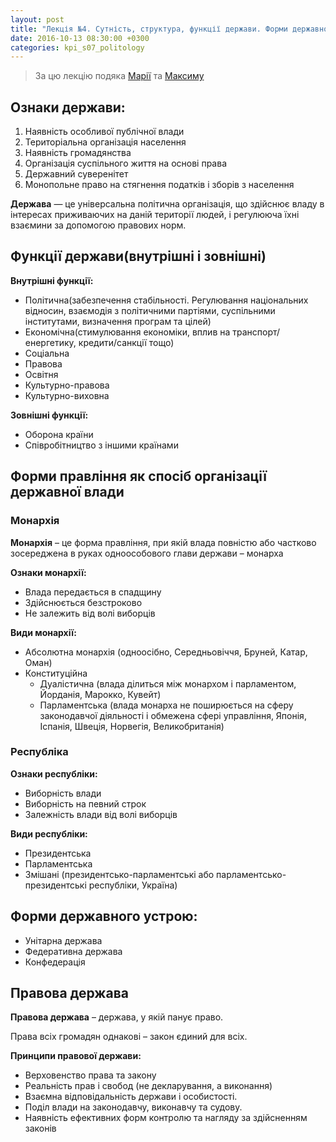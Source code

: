 ```yaml
---
layout: post
title: "Лекція №4. Сутність, структура, функції держави. Форми державного управління, форми державного устрою"
date: 2016-10-13 08:30:00 +0300
categories: kpi_s07_politology
---
```


> За цю лекцію подяка [Марії](https://vk.com/id59922317) та [Максиму](https://vk.com/id96849502)

## Ознаки держави: 

1. Наявність особливої публічної влади
2. Територіальна організація населення
3. Наявність громадянства
4. Організація суспільного життя на основі права
5. Державний суверенітет
6. Монопольне право на стягнення податків і зборів з населення

**Держава** — це універсальна політична організація, що здійснює владу в інтересах приживаючих на даній території людей, і регулююча їхні взаємини за допомогою правових норм.

## Функції держави(внутрішні і зовнішні)

**Внутрішні функції:**

- Політична(забезпечення стабільності. Регулювання національних відносин, взаємодія з політичними партіями, суспільними інститутами, визначення програм та цілей)
- Економічна(стимулювання економіки, вплив на транспорт/енергетику, кредити/санкції тощо)
- Соціальна
- Правова
- Освітня
- Культурно-правова
- Культурно-виховна

**Зовнішні функції:**

- Оборона країни
- Співробітництво з іншими країнами


## Форми правління як спосіб організації державної влади

### Монархія

**Монархія** – це форма правління, при якій влада повністю або частково зосереджена в руках одноособового глави держави – монарха

**Ознаки монархії:**

- Влада передається в спадщину
- Здійснюється безстроково
- Не залежить від волі виборців

**Види монархії:**

- Абсолютна монархія (одноосібно, Середньовіччя, Бруней, Катар, Оман)
- Конституційна
  - Дуалістична (влада ділиться між монархом і парламентом, Йорданія, Марокко, Кувейт)
  - Парламентська (влада монарха не поширюється на сферу законодавчої діяльності і обмежена  сфері управління, Японія, Іспанія, Швеція, Норвегія, Великобританія)

### Республіка

**Ознаки республіки:**

- Виборність влади
- Виборність на певний строк
- Залежність влади від волі виборців

**Види республіки:**

- Президентська
- Парламентська
- Змішані (президентсько-парламентські або парламентсько-президентські республіки, Україна)

## Форми державного устрою:

- Унітарна держава
- Федеративна держава
- Конфедерація


## Правова держава

**Правова держава** – держава, у якій панує право.

Права всіх громадян однакові – закон єдиний для всіх.

**Принципи правової держави:**

- Верховенство права та закону
- Реальність прав і свобод (не декларування, а виконання)
- Взаємна відповідальність держави і особистості.
- Поділ влади на законодавчу, виконавчу та судову.
- Наявність ефективних форм контролю та нагляду за здійсненням законів
